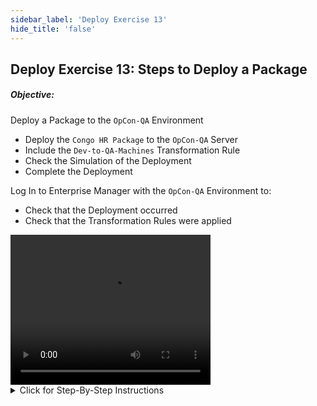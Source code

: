 ```yaml
---
sidebar_label: 'Deploy Exercise 13'
hide_title: 'false'
---
```


## Deploy Exercise 13: Steps to Deploy a Package

##### Objective:

Deploy a Package to the ```OpCon-QA``` Environment 

- Deploy the ```Congo HR Package``` to the ```OpCon-QA``` Server
- Include the ```Dev-to-QA-Machines``` Transformation Rule 
- Check the Simulation of the Deployment
- Complete the Deployment 

Log In to Enterprise Manager with the ```OpCon-QA``` Environment to: 

- Check that the Deployment occurred 
- Check that the Transformation Rules were applied

<div>
<video width="320" height="240" controls>
  <source src="imgdeploy/Deploy_DeployPackage.mp4" type="video/mp4"></source>
Your browser does not support the video tag.
</video>
</div>

<details>

<summary>Click for Step-By-Step Instructions</summary>

1.	Log in to the Deploy Client Interface using the ```DeployTeamLeader``` Login
2.	Go to **Deployments** and click the Deploy link to open the **Select a Deployment Type** window
3.	Click on the **Package** button to open the **Select a Package to Deploy** window
4.	Click on the Package you created previously - ```Congo HR Package``` - it should be visible in the **Package List**
5.	This will display the Versions of this Package in the lower half of the screen
6. Select the **Latest Version** and click the **Next** button - This will open the **Select a Server** screen
7.	From the **Select OpCon Server** dropdown select the ```OpCon-QA``` Server
8.	Click the **Next** button to advance to the **Select Transformation Rules** screen
9.	Select the **Latest Version** of the ```Dev-to-QA-Machines``` Transformation Rule and move it to the lower half of the screen - This can be done by Double-Clicking or by using the arrows between the screen halves
10.	Click the **Simulate** button - This will open the **Results of Simulation** screen, displays any warnings or errors 
:::note Note
_If there are warnings or errors this will be indicated in red at the top of the screen_
:::
11.	After checking for any possible errors, click the **Close** button to close the screen
12.	Click the **Deploy** button to Deploy the Package to the ```OpCon-QA``` Server
13.	A popup message will display confirming the Package Name to be Deployed and the Server on which it should be Deployed - If these details are correct, click the **OK** button
14.	Once the Deployment has completed, log in to EM with the ```OpCon-QA``` System
15.	Open the **Schedule Master** screen and select each of the Schedules from the Package in turn, ```HR Import``` and ```HR Import Processing``` 
16. Once you have a Schedule selected, open the **Deploy Info** tab and review the information - You should see the Version of the Schedule that was Deployed, as well as your User ID information
17.	Open the **Job Master** screen to view the jobs in the ```HR Import``` and ```HR Import Processing``` Schedules
18. Edit the Jobs in these Schedules and check that the Machine is correct - the Windows Jobs should be using the ```OpCon-QA``` Machine (These Machine Names should have been changed as part of the **Transformation Rules**)

</details>